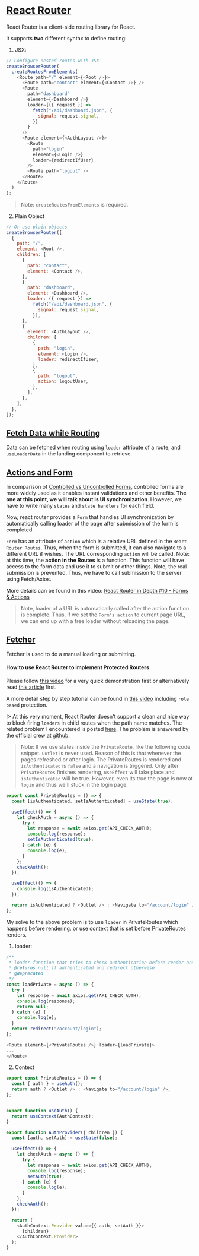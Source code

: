 # [React Router](https://reactrouter.com/en/main/start/overview)

React Router is a client-side routing library for React.

It supports **two** different syntax to define routing:

1. JSX:

```js
// Configure nested routes with JSX
createBrowserRouter(
  createRoutesFromElements(
    <Route path="/" element={<Root />}>
      <Route path="contact" element={<Contact />} />
      <Route
        path="dashboard"
        element={<Dashboard />}
        loader={({ request }) =>
          fetch("/api/dashboard.json", {
            signal: request.signal,
          })
        }
      />
      <Route element={<AuthLayout />}>
        <Route
          path="login"
          element={<Login />}
          loader={redirectIfUser}
        />
        <Route path="logout" />
      </Route>
    </Route>
  )
);
```

> Note: `createRoutesFromElements` is required.

2. Plain Object

```js
// Or use plain objects
createBrowserRouter([
  {
    path: "/",
    element: <Root />,
    children: [
      {
        path: "contact",
        element: <Contact />,
      },
      {
        path: "dashboard",
        element: <Dashboard />,
        loader: ({ request }) =>
          fetch("/api/dashboard.json", {
            signal: request.signal,
          }),
      },
      {
        element: <AuthLayout />,
        children: [
          {
            path: "login",
            element: <Login />,
            loader: redirectIfUser,
          },
          {
            path: "logout",
            action: logoutUser,
          },
        ],
      },
    ],
  },
]);
```




## [Fetch Data while Routing](https://reactrouter.com/en/main/start/overview#data-loading)

Data can be fetched when routing using `loader` attribute of a route, and `useLoaderData` in the landing component to retrieve.


## [Actions and Form](https://reactrouter.com/en/main/components/form)

In comparison of [Controlled vs Uncontrolled Forms](https://goshacmd.com/controlled-vs-uncontrolled-inputs-react/), controlled forms are more widely used as it enables instant validations and other benefits. **The one at this point, we will talk about is UI synchronization**. However, we have to write many `states` and `state handlers` for each field.

Now, react router provides a `Form` that handles UI synchronization by automatically calling loader of the page after submission of the form is completed.

`Form` has an attribute of `action` which is a relative URL defined in the `React Router Routes`. Thus, when the form is submitted, it can also navigate to a different URL if wishes. The URL corresponding `action` will be called. Note: at this time, the **action in the Routes** is a function. This function will have access to the form data and use it to submit or other things. Note, the real submission is prevented. Thus, we have to call submission to the server using Fetch/Axios. 

More details can be found in this video: [React Router in Depth #10 - Forms & Actions](https://www.youtube.com/watch?v=tvE8B1HBoOQ)


> Note, loader of a URL is automatically called after the action function is complete. Thus, if we set the `Form's action` to current page URL, we can end up with a free loader without reloading the page. 

## [Fetcher](https://www.youtube.com/watch?v=H8Qm_N_5Re0)

Fetcher is used to do a manual loading or submitting.


#### How to use React Router to implement Protected Routers

Please follow [this video](https://www.youtube.com/watch?v=2k8NleFjG7I) for a very quick demonstration first or alternatively read [this article](https://medium.com/@dennisivy/creating-protected-routes-with-react-router-v6-2c4bbaf7bc1c) first.

A more detail step by step tutorial can be found in [this video](https://www.youtube.com/watch?v=oUZjO00NkhY) including `role based` protection.

!> At this very moment, React Router doesn't support a clean and nice way to block firing `loaders` in child routes when the path name matches. The related problem I encountered is posted [here](https://stackoverflow.com/questions/76023757/how-to-prevent-child-loader-from-being-fired-if-not-rendered-in-react-router). The problem is answered by the official crew at [github](https://github.com/remix-run/react-router/issues/9529). 


> Note: If we use states inside the `PrivateRoute`, like the following code snippet. `Outlet` is never used. Reason of this is that whenever the pages refreshed or after login. The PrivateRoutes is rendered and `isAuthenticated` is `false` and a navigation is triggered. Only after `PrivateRoutes` finishes rendering, `useEffect` will take place and `isAuthenticated` will be true. However, even its true the page is now at `login` and thus we'll stuck in the login page.

```js
export const PrivateRoutes = () => {
  const [isAuthenticated, setIsAuthenticated] = useState(true);

  useEffect(() => {
    let checkAuth = async () => {
      try {
        let response = await axios.get(API_CHECK_AUTH);
        console.log(response);
        setIsAuthenticated(true);
      } catch (e) {
        console.log(e);
      }
    };
    checkAuth();
  });

  useEffect(() => {
    console.log(isAuthenticated);
  });

  return isAuthenticated ? <Outlet /> : <Navigate to="/account/login" />;
};
```

My solve to the above problem is to use `loader` in PrivateRoutes which happens before rendering. or use context that is set before PrivateRoutes renders.

1. loader:

```js
/**
 * loader function that tries to check authentication before render and redirect page if necessary
 * @returns null if authenticated and redirect otherwise
 * @deprecated
 */
const loadPrivate = async () => {
  try {
    let response = await axios.get(API_CHECK_AUTH);
    console.log(response);
    return null;
  } catch (e) {
    console.log(e);
  }
  return redirect("/account/login");
};

<Route element={<PrivateRoutes />} loader={loadPrivate}>
...
</Route>
```

2. Context

```js
export const PrivateRoutes = () => {
  const { auth } = useAuth();
  return auth ? <Outlet /> : <Navigate to="/account/login" />;
};


export function useAuth() {
  return useContext(AuthContext);
}

export function AuthProvider({ children }) {
  const [auth, setAuth] = useState(false);

  useEffect(() => {
    let checkAuth = async () => {
      try {
        let response = await axios.get(API_CHECK_AUTH);
        console.log(response);
        setAuth(true);
      } catch (e) {
        console.log(e);
      }
    };
    checkAuth();
  });

  return (
    <AuthContext.Provider value={{ auth, setAuth }}>
      {children}
    </AuthContext.Provider>
  );
}

```



